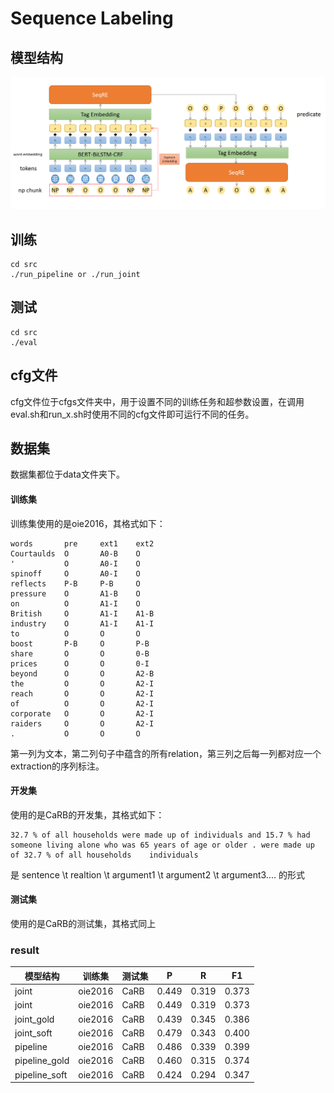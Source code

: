# Sequence Labeling
## 模型结构
![模型结构](img/model_structure_sequence_labeling.png)
## 训练
```
cd src
./run_pipeline or ./run_joint
```

## 测试

```
cd src
./eval
```

## cfg文件

cfg文件位于cfgs文件夹中，用于设置不同的训练任务和超参数设置，在调用eval.sh和run_x.sh时使用不同的cfg文件即可运行不同的任务。

## 数据集
数据集都位于data文件夹下。
#### 训练集
训练集使用的是oie2016，其格式如下：
```
words       pre     ext1    ext2
Courtaulds  O       A0-B    O
'           O       A0-I    O
spinoff     O       A0-I    O
reflects    P-B     P-B     O
pressure    O       A1-B    O
on          O       A1-I    O
British     O       A1-I    A1-B
industry    O       A1-I    A1-I
to          O       O       O
boost       P-B     O       P-B
share       O       O       0-B
prices      O       O       0-I
beyond      O       O       A2-B
the         O       O       A2-I
reach       O       O       A2-I
of          O       O       A2-I
corporate   O       O       A2-I
raiders     O       O       A2-I
.           O       O       O
```
第一列为文本，第二列句子中蕴含的所有relation，第三列之后每一列都对应一个extraction的序列标注。

#### 开发集
使用的是CaRB的开发集，其格式如下：
```
32.7 % of all households were made up of individuals and 15.7 % had someone living alone who was 65 years of age or older .	were made up of	32.7 % of all households	individuals
```
是 sentence \t realtion \t argument1 \t argument2 \t argument3.... 的形式
#### 测试集
使用的是CaRB的测试集，其格式同上

### result

|   模型结构 | 训练集    | 测试集 | P | R | F1|
|   ----    | ----      | ---- | ---- | ---- | ----|
|   joint   | oie2016   | CaRB | 0.449 | 0.319 | 0.373|
|   joint   | oie2016   | CaRB | 0.449 | 0.319 | 0.373|
|joint_gold|oie2016|CaRB|0.439|0.345|0.386|
|joint_soft|oie2016|CaRB|0.479|0.343|0.400|
|pipeline|oie2016|CaRB|0.486|0.339|0.399|
|pipeline_gold|oie2016|CaRB|0.460|0.315|0.374|
|pipeline_soft|oie2016|CaRB|0.424|0.294|0.347|	